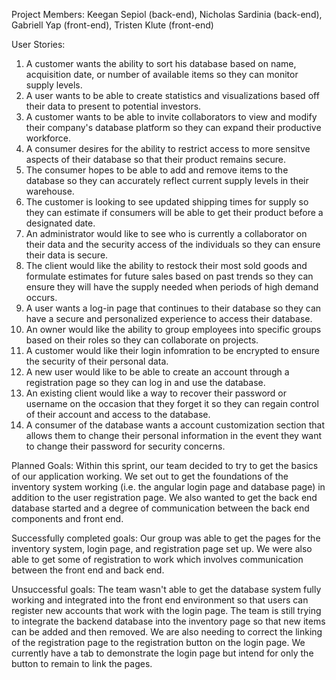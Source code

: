 Project Members: Keegan Sepiol (back-end), Nicholas Sardinia (back-end), Gabriell Yap (front-end), Tristen Klute (front-end)

User Stories: 
1) A customer wants the ability to sort his database based on name, acquisition date, or number of available items so they can monitor supply levels. 
2) A user wants to be able to create statistics and visualizations based off their data to present to potential investors. 
3) A customer wants to be able to invite collaborators to view and modify their company's database platform so they can expand their productive workforce.
4) A consumer desires for the ability to restrict access to more sensitve aspects of their database so that their product remains secure.
5) The consumer hopes to be able to add and remove items to the database so they can accurately reflect current supply levels in their warehouse.
6) The customer is looking to see updated shipping times for supply so they can estimate if consumers will be able to get their product before a designated date. 
7) An administrator would like to see who is currently a collaborator on their data and the security access of the individuals so they can ensure their data is secure.
8) The client would like the ability to restock their most sold goods and formulate estimates for future sales based on past trends so they can ensure they will have the supply needed when periods of high demand occurs.
9) A user wants a log-in page that continues to their database so they can have a secure and personalized experience to access their database.
10) An owner would like the ability to group employees into specific groups based on their roles so they can collaborate on projects.
11) A customer would like their login infomration to be encrypted to ensure the security of their personal data.
12) A new user would like to be able to create an account through a registration page so they can log in and use the database.
13) An existing client would like a way to recover their password or username on the occasion that they forget it so they can regain control of their account and access to the database.
14) A consumer of the database wants a account customization section that allows them to change their personal information in the event they want to change their password for security concerns.

Planned Goals:
Within this sprint, our team decided to try to get the basics of our application working. We set out to get the foundations of the inventory system working (i.e. the angular login page and database page) in addition to the user registration page. We also wanted to get the back end database started and a degree of communication between the back end components and front end.

Successfully completed goals:
Our group was able to get the pages for the inventory system, login page, and registration page set up. We were also able to get some of registration to work which involves communication between the front end and back end. 

Unsuccessful goals:
The team wasn't able to get the database system fully working and integrated into the front end environment so that users can register new accounts that work with the login page. The team is still trying to integrate the backend database into the inventory page so that new items can be added and then removed. We are also needing to correct the linking of the registration page to the registration button on the login page. We currently have a tab to demonstrate the login page but intend for only the button to remain to link the pages.
